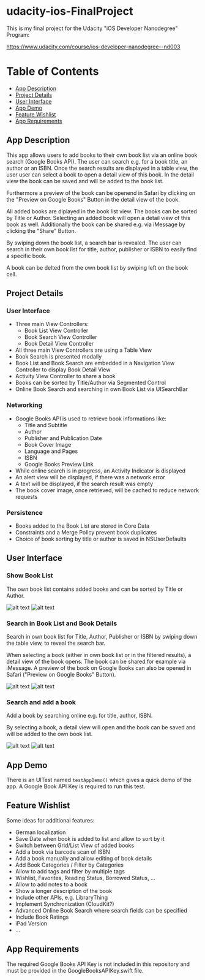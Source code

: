 # udacity-ios-FinalProject

This is my final project for the Udacity "iOS Developer Nanodegree" Program:

https://www.udacity.com/course/ios-developer-nanodegree--nd003

# Table of Contents
* [App Description](#description)<br />
* [Project Details](#projectdetails)<br />
* [User Interface](#ui)<br />
* [App Demo](#demo)<br />
* [Feature Wishlist](#features)<br />
* [App Requirements](#appreq)

<a name="description">

## App Description

This app allows users to add books to their own book list via an online book search (Google Books API). The user can search 
e.g. for a book title, an author or an ISBN. Once the search results are displayed in a table view, the user user can select 
a book to open a detail view of this book. In the detail view the book can be saved and will be added to the book list. 

Furthermore a preview of the book can be openend in Safari by clicking on the "Preview on Google Books" Button in the detail 
view of the book.

All added books are diplayed in the book list view. The books can be sorted by Title or Author. Selecting an added book will 
open a detail view of this book as well. Additionally the book can be shared e.g. via iMessage by clicking the "Share" Button. 

By swiping down the book list, a search bar is revealed. The user can search in their own book list for title, author, 
publisher or ISBN to easily find a specific book.

A book can be delted from the own book list by swiping left on the book cell.

<a name="projectdetails">

## Project Details

### User Interface

* Three main View Controllers:
  - Book List View Controller
  - Book Search View Controller
  - Book Detail View Controller
* All three main View Controllers are using a Table View
* Book Search is presented modally
* Book List and Book Search are embedded in a Navigation View Controller to display Book Detail View
* Activity View Controller to share a book
* Books can be sorted by Title/Author via Segmented Control
* Online Book Search and searching in own Book List via UISearchBar

### Networking

* Google Books API is used to retrieve book informations like:
  - Title and Subtitle
  - Author
  - Publisher and Publication Date
  - Book Cover Image
  - Language and Pages
  - ISBN
  - Google Books Preview Link
* While online search is in progress, an Activity Indicator is displayed
* An alert view will be displayed, if there was a network error
* A text will be displayed, if the search result was empty
* The book cover image, once retrieved, will be cached to reduce network requests

### Persistence

* Books added to the Book List are stored in Core Data
* Constraints and a Merge Policy prevent book duplicates
* Choice of book sorting by title or author is saved in NSUserDefaults

<a name="ui">

## User Interface

### Show Book List 

The own book list contains added books and can be sorted by Title or Author.

![alt text](Screenshots/BookListSortedByTitle.png "Book List Title")
![alt text](Screenshots/BookListSortedByAuthor.png "Book List Author")

### Search in Book List and Book Details

Search in own book list for Title, Author, Publisher or ISBN by swiping down the table view, to reveal the search bar.

When selecting a book (either in own book list or in the filtered results), a detail view of the book opens. 
The book can be shared for example via iMessage. A preview of the book on Google Books can also be opened in Safari 
("Preview on Google Books" Button). 

![alt text](Screenshots/BookListFilteredBySearch.png "Search Book List")
![alt text](Screenshots/BookDetailsShare.png "Book Details and Share")

### Search and add a book

Add a book by searching online e.g. for title, author, ISBN. 

By selecting a book, a detail view will open and the book can be saved and will be added to the own book list.

![alt text](Screenshots/BookOnlineSearch.png "Book Online Search")
![alt text](Screenshots/BookDetailsSave.png "Book Details and Save")

<a name="demo">

## App Demo

There is an UITest named `testAppDemo()` which gives a quick demo of the app. A Google Book API Key is required 
to run this test.

<a name="features">

## Feature Wishlist

Some ideas for additional features:

* German localization
* Save Date when book is added to list and allow to sort by it
* Switch between Grid/List View of added books
* Add a book via barcode scan of ISBN 
* Add a book manually and allow editing of book details
* Add Book Categories / Filter by Categories
* Allow to add tags and filter by multiple tags
* Wishlist, Favorites, Reading Status, Borrowed Status, ...
* Allow to add notes to a book
* Show a longer description of the book
* Include other APIs, e.g. LibraryThing
* Implement Synchronization (CloudKit?)
* Advanced Online Book Search where search fields can be specified
* Include Book Ratings
* iPad Version
* ...

<a name="appreq">

## App Requirements

The required Google Books API Key is not included in this repository and must be provided 
in the GoogleBooksAPIKey.swift file.
